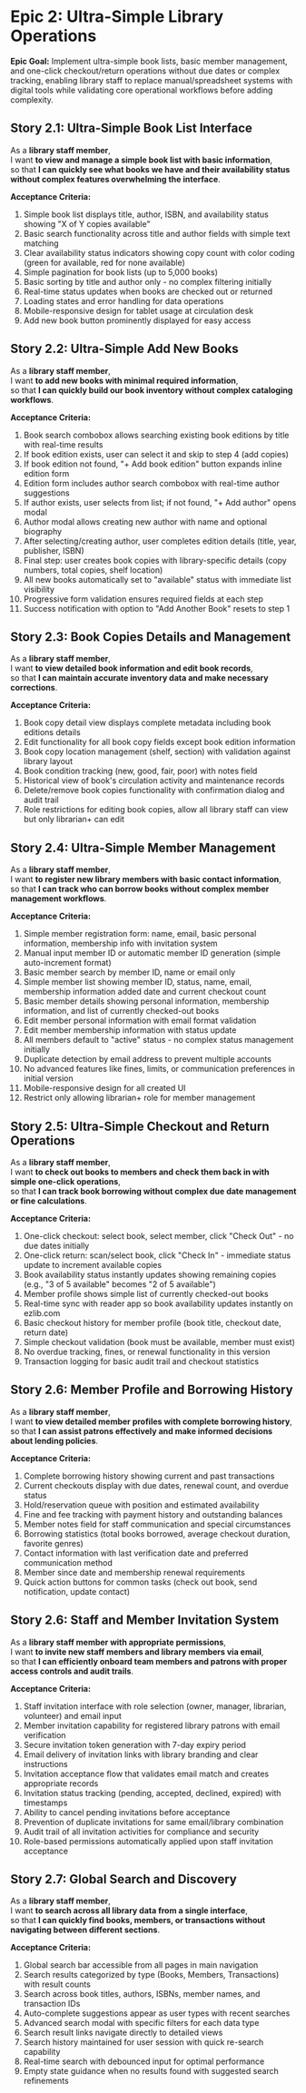 # Epic 2: Ultra-Simple Library Operations

**Epic Goal:** Implement ultra-simple book lists, basic member management, and one-click checkout/return operations without due dates or complex tracking, enabling library staff to replace manual/spreadsheet systems with digital tools while validating core operational workflows before adding complexity.

## Story 2.1: Ultra-Simple Book List Interface

As a **library staff member**,  
I want **to view and manage a simple book list with basic information**,  
so that **I can quickly see what books we have and their availability status without complex features overwhelming the interface**.

**Acceptance Criteria:**

1. Simple book list displays title, author, ISBN, and availability status showing "X of Y copies available"
2. Basic search functionality across title and author fields with simple text matching
3. Clear availability status indicators showing copy count with color coding (green for available, red for none available)
4. Simple pagination for book lists (up to 5,000 books)
5. Basic sorting by title and author only - no complex filtering initially
6. Real-time status updates when books are checked out or returned
7. Loading states and error handling for data operations
8. Mobile-responsive design for tablet usage at circulation desk
9. Add new book button prominently displayed for easy access

## Story 2.2: Ultra-Simple Add New Books

As a **library staff member**,  
I want **to add new books with minimal required information**,  
so that **I can quickly build our book inventory without complex cataloging workflows**.

**Acceptance Criteria:**

1. Book search combobox allows searching existing book editions by title with real-time results
2. If book edition exists, user can select it and skip to step 4 (add copies)
3. If book edition not found, "+ Add book edition" button expands inline edition form
4. Edition form includes author search combobox with real-time author suggestions
5. If author exists, user selects from list; if not found, "+ Add author" opens modal
6. Author modal allows creating new author with name and optional biography
7. After selecting/creating author, user completes edition details (title, year, publisher, ISBN)
8. Final step: user creates book copies with library-specific details (copy numbers, total copies, shelf location)
9. All new books automatically set to "available" status with immediate list visibility
10. Progressive form validation ensures required fields at each step
11. Success notification with option to "Add Another Book" resets to step 1

## Story 2.3: Book Copies Details and Management

As a **library staff member**,  
I want **to view detailed book information and edit book records**,  
so that **I can maintain accurate inventory data and make necessary corrections**.

**Acceptance Criteria:**

1. Book copy detail view displays complete metadata including book editions details
2. Edit functionality for all book copy fields except book edition information
3. Book copy location management (shelf, section) with validation against library layout
4. Book condition tracking (new, good, fair, poor) with notes field
5. Historical view of book's circulation activity and maintenance records
6. Delete/remove book copies functionality with confirmation dialog and audit trail
7. Role restrictions for editing book copies, allow all library staff can view but only librarian+ can edit

## Story 2.4: Ultra-Simple Member Management

As a **library staff member**,  
I want **to register new library members with basic contact information**,  
so that **I can track who can borrow books without complex member management workflows**.

**Acceptance Criteria:**

1. Simple member registration form: name, email, basic personal information, membership info with invitation system
2. Manual input member ID or automatic member ID generation (simple auto-increment format)
3. Basic member search by member ID, name or email only
4. Simple member list showing member ID, status, name, email, membership information added date and current checkout count
5. Basic member details showing personal information, membership information, and list of currently checked-out books
6. Edit member personal information with email format validation
7. Edit member membership information with status update
8. All members default to "active" status - no complex status management initially
9. Duplicate detection by email address to prevent multiple accounts
10. No advanced features like fines, limits, or communication preferences in initial version
11. Mobile-responsive design for all created UI
12. Restrict only allowing librarian+ role for member management

## Story 2.5: Ultra-Simple Checkout and Return Operations

As a **library staff member**,  
I want **to check out books to members and check them back in with simple one-click operations**,  
so that **I can track book borrowing without complex due date management or fine calculations**.

**Acceptance Criteria:**

1. One-click checkout: select book, select member, click "Check Out" - no due dates initially
2. One-click return: scan/select book, click "Check In" - immediate status update to increment available copies
3. Book availability status instantly updates showing remaining copies (e.g., "3 of 5 available" becomes "2 of 5 available")
4. Member profile shows simple list of currently checked-out books
5. Real-time sync with reader app so book availability updates instantly on ezlib.com
6. Basic checkout history for member profile (book title, checkout date, return date)
7. Simple checkout validation (book must be available, member must exist)
8. No overdue tracking, fines, or renewal functionality in this version
9. Transaction logging for basic audit trail and checkout statistics

## Story 2.6: Member Profile and Borrowing History

As a **library staff member**,  
I want **to view detailed member profiles with complete borrowing history**,  
so that **I can assist patrons effectively and make informed decisions about lending policies**.

**Acceptance Criteria:**

1. Complete borrowing history showing current and past transactions
2. Current checkouts display with due dates, renewal count, and overdue status
3. Hold/reservation queue with position and estimated availability
4. Fine and fee tracking with payment history and outstanding balances
5. Member notes field for staff communication and special circumstances
6. Borrowing statistics (total books borrowed, average checkout duration, favorite genres)
7. Contact information with last verification date and preferred communication method
8. Member since date and membership renewal requirements
9. Quick action buttons for common tasks (check out book, send notification, update contact)

## Story 2.6: Staff and Member Invitation System

As a **library staff member with appropriate permissions**,  
I want **to invite new staff members and library members via email**,  
so that **I can efficiently onboard team members and patrons with proper access controls and audit trails**.

**Acceptance Criteria:**

1. Staff invitation interface with role selection (owner, manager, librarian, volunteer) and email input
2. Member invitation capability for registered library patrons with email verification
3. Secure invitation token generation with 7-day expiry period
4. Email delivery of invitation links with library branding and clear instructions
5. Invitation acceptance flow that validates email match and creates appropriate records
6. Invitation status tracking (pending, accepted, declined, expired) with timestamps
7. Ability to cancel pending invitations before acceptance
8. Prevention of duplicate invitations for same email/library combination
9. Audit trail of all invitation activities for compliance and security
10. Role-based permissions automatically applied upon staff invitation acceptance

## Story 2.7: Global Search and Discovery

As a **library staff member**,  
I want **to search across all library data from a single interface**,  
so that **I can quickly find books, members, or transactions without navigating between different sections**.

**Acceptance Criteria:**

1. Global search bar accessible from all pages in main navigation
2. Search results categorized by type (Books, Members, Transactions) with result counts
3. Search across book titles, authors, ISBNs, member names, and transaction IDs
4. Auto-complete suggestions appear as user types with recent searches
5. Advanced search modal with specific filters for each data type
6. Search result links navigate directly to detailed views
7. Search history maintained for user session with quick re-search capability
8. Real-time search with debounced input for optimal performance
9. Empty state guidance when no results found with suggested search refinements
